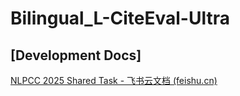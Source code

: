 # Bilingual_L-CiteEval-Ultra

## [Development Docs]

[‍⁠⁠﻿‬‌⁠‬⁠﻿‍﻿‬‌﻿‍‬﻿‍‍‬‬﻿‍‌‌﻿﻿NLPCC 2025 Shared Task - 飞书云文档 (feishu.cn)](https://y12yt0hnx8a.feishu.cn/docx/O604dr486omFMaxLcQYcb8S5nuc)
